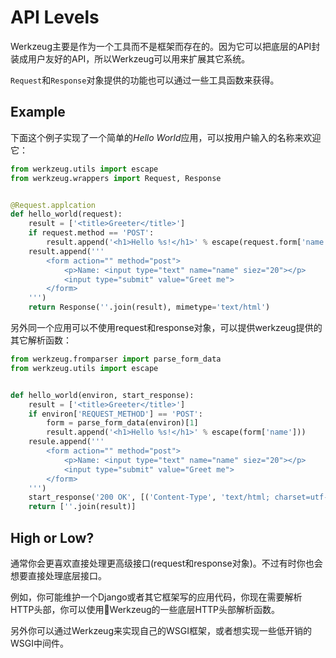 # API Levels

Werkzeug主要是作为一个工具而不是框架而存在的。因为它可以把底层的API封装成用户友好的API，所以Werkzeug可以用来扩展其它系统。

`Request`和`Response`对象提供的功能也可以通过一些工具函数来获得。

## Example

下面这个例子实现了一个简单的*Hello World*应用，可以按用户输入的名称来欢迎它：

```python
from werkzeug.utils import escape
from werkzeug.wrappers import Request, Response


@Request.applcation
def hello_world(request):
    result = ['<title>Greeter</title>']
    if request.method == 'POST':
        result.append('<h1>Hello %s!</h1>' % escape(request.form['name']))
    result.append('''
        <form action="" method="post">
            <p>Name: <input type="text" name="name" siez="20"></p>
            <input type="submit" value="Greet me">
        </form>
    ''')
    return Response(''.join(result), mimetype='text/html')
```

另外同一个应用可以不使用request和response对象，可以提供werkzeug提供的其它解析函数：

```python
from werkzeug.fromparser import parse_form_data
from werkzeug.utils import escape


def hello_world(environ, start_response):
    result = ['<title>Greeter</title>']
    if environ['REQUEST_METHOD'] == 'POST':
        form = parse_form_data(environ)[1]
        result.append('<h1>Hello %s!</h1>' % escape(form['name']))
    resule.append('''
        <form action="" method="post">
            <p>Name: <input type="text" name="name" siez="20"></p>
            <input type="submit" value="Greet me">
        </form>
    ''')
    start_response('200 OK', [('Content-Type', 'text/html; charset=utf-8')])
    return [''.join(result)]
```

## High or Low?

通常你会更喜欢直接处理更高级接口(request和response对象)。不过有时你也会想要直接处理底层接口。

例如，你可能维护一个Django或者其它框架写的应用代码，你现在需要解析HTTP头部，你可以使用Werkzeug的一些底层HTTP头部解析函数。

另外你可以通过Werkzeug来实现自己的WSGI框架，或者想实现一些低开销的WSGI中间件。



